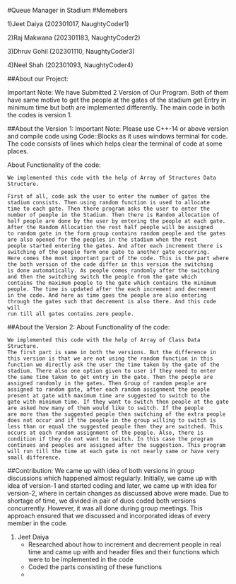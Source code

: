 #Queue Manager in Stadium
#Memebers

1)Jeet Daiya (202301017, NaughtyCoder1)

2)Raj Makwana (202301183, NaughtyCoder2)

3)Dhruv Gohil (202301110, NaughtyCoder3)

4)Neel Shah (202301093, NaughtyCoder4)

##About our Project:

Important Note: We have Submitted 2 Version of Our Program. Both of them have same motive to get the people at the gates of the stadium get Entry in minimum time but both are implemented differently. The main code in both the codes is version 1.

##About the Version 1:
  Important Note: Please use C++-14 or above version and compile code using Code::Blocks as it uses windows terminal for code. The code consists of lines which helps clear 
  the terminal of code at some places.
    
  About Functionality of the code: 
   
    We implemented this code with the help of Array of Structures Data Structure.
    
    First of all, code ask the user to enter the number of gates the stadium consists. Then using random function is used to allocate
    time to each gate. Then there program asks the user to enter the number of people in the Stadium. Then there is Random allocation of  
    half people are done by the user by entering the people at each gate. After the Random Allocation the rest half people will be assigned 
    to random gate in the form group contains random people and the gates are also opened for the peoples in the stadium when the rest 
    people started entering the gates. And after each increment there is switching of the people form one gate to another gate occurring.
    Here comes the most important part of the code. This is the part where the both version of the code differ in this version the switching 
    is done automatically. As people comes randomly after the switching and then the switching switch the people from the gate which 
    contains the maximum people to the gate which contains the minimum people. The time is updated after the each increment and decrement 
    in the code. And here as time goes the people are also entering through the gates such that decrement is also there. And this code will 
    run till all gates contains zero people.
    
##About the Version 2:
    About Functionality of the code:
    
    We implemented this code with the help of Array of Class Data Structure.
    The first part is same in both the versions. But the difference in this version is that we are not using the random function in this 
    function we directly ask the user the time taken by the gate of the stadium. There also one option given to user if they need to enter 
    the same time taken to get entry in the gate. Then the people are assigned randomly in the gates. Then Group of random people are 
    assigned to random gate, after each random assignment the people present at gate with maximum time are suggested to switch to the 
    gate with minimum time. If they want to switch then people at the gate are asked how many of them would like to switch. If the people 
    are more than the suggested people then switching of the extra people does not occur and if the people in the group willing to switch is 
    less than or equal the suggested people then they are switched. This occurs at each random assignment of the people. Also, there is 
    condition if they do not want to switch. In this case the program continues and peoples are assigned after the suggestion. This program 
    will run till the time at each gate is not nearly same or have very small difference.

##Contribution:
  We came up with idea of both versions in group discussions which happened almost regularly. Initially, we came up with idea of version-1 and started coding and later, we 
  came up with idea for version-2, where in certain changes as discussed above were made. Due to shortage of time, we divided in pair of duos coded both versions  
  concurrently. However, it was all done during group meetings. This approach ensured that we discussed and incorporated ideas of every member in the code. 

  1) Jeet Daiya
     - Researched about how to increment and decrement people in real time and came up with <thread> and <chrono> header files and their functions which were to be 
       implemented in the code
     - Coded the parts consisting of these functions
     - 



